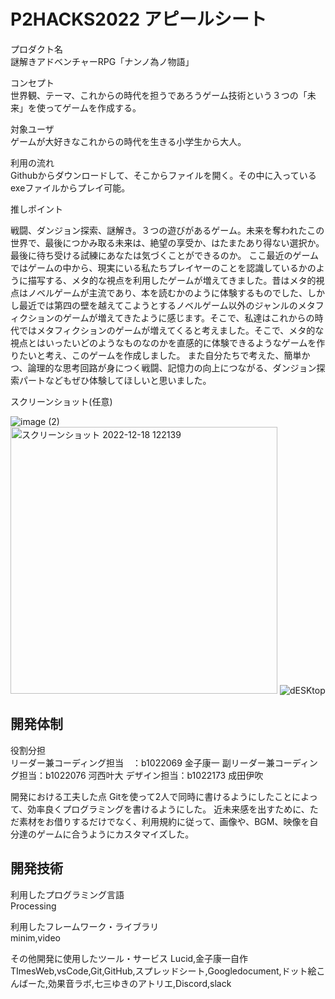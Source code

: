 # P2HACKS2022 アピールシート 

プロダクト名  
謎解きアドベンチャーRPG「ナンノ為ノ物語」

コンセプト  
世界観、テーマ、これからの時代を担うであろうゲーム技術という３つの「未来」を使ってゲームを作成する。

対象ユーザ  
ゲームが大好きなこれからの時代を生きる小学生から大人。

利用の流れ  
Githubからダウンロードして、そこからファイルを開く。その中に入っているexeファイルからプレイ可能。

推しポイント

戦闘、ダンジョン探索、謎解き。３つの遊びがあるゲーム。未来を奪われたこの世界で、最後につかみ取る未来は、絶望の享受か、はたまたあり得ない選択か。最後に待ち受ける試練にあなたは気づくことができるのか。
ここ最近のゲームではゲームの中から、現実にいる私たちプレイヤーのことを認識しているかのように描写する、メタ的な視点を利用したゲームが増えてきました。昔はメタ的視点はノベルゲームが主流であり、本を読むかのように体験するものでした、しかし最近では第四の壁を越えてこようとするノベルゲーム以外のジャンルのメタフィクションのゲームが増えてきたように感じます。そこで、私達はこれからの時代ではメタフィクションのゲームが増えてくると考えました。そこで、メタ的な視点とはいったいどのようなものなのかを直感的に体験できるようなゲームを作りたいと考え、このゲームを作成しました。
 また自分たちで考えた、簡単かつ、論理的な思考回路が身につく戦闘、記憶力の向上につながる、ダンジョン探索パートなどもぜひ体験してほしいと思いました。

スクリーンショット(任意) 

![image (2)](https://user-images.githubusercontent.com/120097886/208280263-c9752a41-0f6c-4f24-a110-4a614777179c.png)
<img width="427" alt="スクリーンショット 2022-12-18 122139" src="https://user-images.githubusercontent.com/120097886/208280503-3ec0277c-14e5-49c8-b69a-7e31caedd5eb.png">
 ![dESKtop](https://user-images.githubusercontent.com/120097886/208280564-ad88b037-f73c-4b14-b8f9-1f25168edc77.png)


## 開発体制 



役割分担  
リーダー兼コーディング担当　：b1022069 金子康一
副リーダー兼コーディング担当：b1022076 河西叶大
デザイン担当：b1022173 成田伊吹

開発における工夫した点
Gitを使って2人で同時に書けるようにしたことによって、効率良くプログラミングを書けるようにした。
近未来感を出すために、ただ素材をお借りするだけでなく、利用規約に従って、画像や、BGM、映像を自分達のゲームに合うようにカスタマイズした。

## 開発技術 

利用したプログラミング言語  
Processing

利用したフレームワーク・ライブラリ  
minim,video

その他開発に使用したツール・サービス
Lucid,金子康一自作TImesWeb,vsCode,Git,GitHub,スプレッドシート,Googledocument,ドット絵こんばーた,効果音ラボ,七三ゆきのアトリエ,Discord,slack
